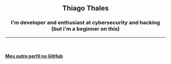 <div align="center">
    <h2>Thiago Thales</h2>
    <h3>
        I'm developer and enthusiast at cybersecurity and hacking (but i'm a beginner on this)
    </h3>
    <hr>
</div>
<div>
    <br>
    <h4>
        <a href="github.com/thiagothales">Meu outro perfil no GitHub
    </h4>
    <br>
</div> 
